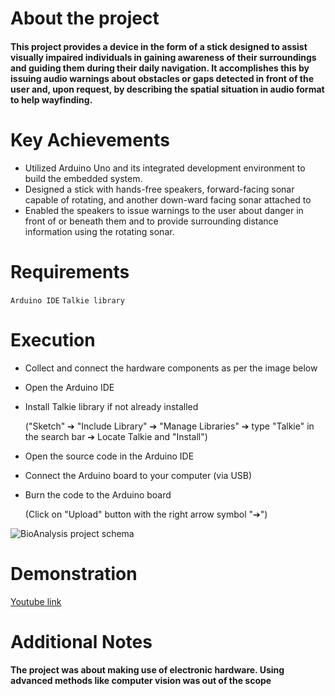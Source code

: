 # About the project
#### This project provides a device in the form of a stick designed to assist visually impaired individuals in gaining awareness of their surroundings and guiding them during their daily navigation. It accomplishes this by issuing audio warnings about obstacles or gaps detected in front of the user and, upon request, by describing the spatial situation in audio format to help wayfinding.

# Key Achievements
* Utilized Arduino Uno and its integrated development environment to build the embedded system.
* Designed a stick with hands-free speakers, forward-facing sonar capable of rotating, and another down-ward facing sonar attached to
* Enabled the speakers to issue warnings to the user about danger in front of or beneath them and to provide surrounding distance information using the rotating sonar.

# Requirements
 `Arduino IDE`
 `Talkie library`

# Execution
* Collect and connect the hardware components as per the image below

* Open the Arduino IDE

* Install Talkie library if not already installed
  
  ("Sketch" ➔ "Include Library" ➔ "Manage Libraries" ➔ type "Talkie" in the search bar ➔ Locate Talkie and "Install")

* Open the source code in the Arduino IDE

* Connect the Arduino board to your computer (via USB)

* Burn the code to the Arduino board
  
  (Click on "Upload" button with the right arrow symbol "➔")
  
![BioAnalysis project schema](https://github.com/GalaluddinOwais/Blind-Guidance-Stick-/assets/111979327/d2111e5d-5537-45f3-a997-8f28f861207d)


# Demonstration

[Youtube link](https://www.youtube.com/watch?v=BvNhP8tvkyU)


# Additional Notes
#### The project was about making use of electronic hardware. Using advanced methods like computer vision was out of the scope
